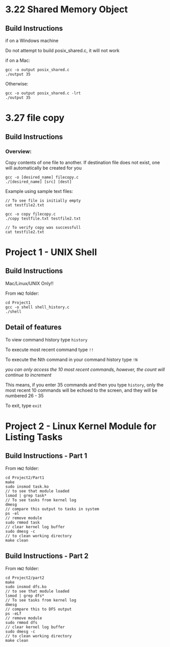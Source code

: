 # 3.22 Shared Memory Object
## Build Instructions
if on a Windows machine

Do not attempt to build posix_shared.c, it will not work


if on a Mac:
```
gcc -o output posix_shared.c
./output 35

```
Otherwise:

```
gcc -o output posix_shared.c -lrt
./output 35
```
# 3.27 file copy
## Build Instructions

### Overview:
Copy contents of one file to another. If destination file does not exist, one will automatically be created for you

```
gcc -o [desired_name] filecopy.c
./[desired_name] [src] [dest]

```

Example using sample text files:

```
// To see file is initially empty
cat testfile2.txt

gcc -o copy filecopy.c
./copy testfile.txt testfile2.txt

// To verify copy was successfull
cat testfile2.txt
```

# Project 1 - UNIX Shell
## Build Instructions
Mac/Linux/UNIX Only!!

From `HW2` folder:

```
cd Project1
gcc -o shell shell_history.c
./shell

```
## Detail of features

To view command history type `history`

To execute most recent command type `!!`

To execute the Nth command in your command history type `!N`

*you can only access the 10 most recent commands, however, the count will continue to increment*

This means, if you enter 35 commands and then you type `history`, only the most recent 10 commands will be echoed to the screen, and they will be numbered 26 - 35

To exit, type `exit`

# Project 2 - Linux Kernel Module for Listing Tasks
## Build Instructions - Part 1

From `HW2` folder:

```
cd Project2/Part1
make
sudo insmod task.ko
// to see that module loaded
lsmod | grep task*
// To see tasks from kernel log
dmesg
// compare this output to tasks in system
ps -el
// remove module
sudo rmmod task
// clear kernel log buffer
sudo dmesg -c
// to clean working directory
make clean
```
## Build Instructions - Part 2

From `HW2` folder:

```
cd Project2/part2
make
sudo insmod dfs.ko
// to see that module loaded
lsmod | grep dfs*
// To see tasks from kernel log
dmesg
// compare this to DFS output 
ps -eLf
// remove module
sudo rmmod dfs
// clear kernel log buffer
sudo dmesg -c
// to clean working directory
make clean
```
